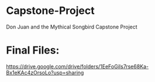 # Capstone-Project
Don Juan and the Mythical Songbird Capstone Project

# Final Files:
https://drive.google.com/drive/folders/1EeFoGiIs7rse68Ka-Bx1eKAc4zOrsoLo?usp=sharing
